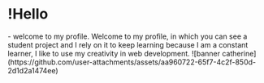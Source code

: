 <h1>!Hello</h1>
- welcome to my profile. 
Welcome to my profile, in which you can see a student project and I rely on it to keep learning because I am a constant learner, I like to use my creativity in web development.
![banner catherine](https://github.com/user-attachments/assets/aa960722-65f7-4c2f-850d-2d1d2a1474ee)

